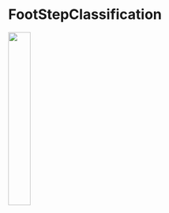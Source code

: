 # FootStepClassification

<img src="https://user-images.githubusercontent.com/64777061/94391151-bf844580-018f-11eb-8caf-c3e7a0435762.png" width="30%"></img>
